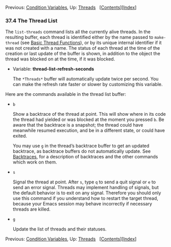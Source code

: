 <!-- This is the GNU Emacs Lisp Reference Manual
corresponding to Emacs version 27.2.

Copyright (C) 1990-1996, 1998-2021 Free Software Foundation,
Inc.

Permission is granted to copy, distribute and/or modify this document
under the terms of the GNU Free Documentation License, Version 1.3 or
any later version published by the Free Software Foundation; with the
Invariant Sections being "GNU General Public License," with the
Front-Cover Texts being "A GNU Manual," and with the Back-Cover
Texts as in (a) below.  A copy of the license is included in the
section entitled "GNU Free Documentation License."

(a) The FSF's Back-Cover Text is: "You have the freedom to copy and
modify this GNU manual.  Buying copies from the FSF supports it in
developing GNU and promoting software freedom." -->

<!-- Created by GNU Texinfo 6.7, http://www.gnu.org/software/texinfo/ -->

Previous: [Condition Variables](Condition-Variables.html), Up: [Threads](Threads.html)   \[[Contents](index.html#SEC_Contents "Table of contents")]\[[Index](Index.html "Index")]

### 37.4 The Thread List

The `list-threads` command lists all the currently alive threads. In the resulting buffer, each thread is identified either by the name passed to `make-thread` (see [Basic Thread Functions](Basic-Thread-Functions.html)), or by its unique internal identifier if it was not created with a name. The status of each thread at the time of the creation or last update of the buffer is shown, in addition to the object the thread was blocked on at the time, if it was blocked.

*   Variable: **thread-list-refresh-seconds**

    The `*Threads*` buffer will automatically update twice per second. You can make the refresh rate faster or slower by customizing this variable.

Here are the commands available in the thread list buffer:

*   `b`

    Show a backtrace of the thread at point. This will show where in its code the thread had yielded or was blocked at the moment you pressed `b`. Be aware that the backtrace is a snapshot; the thread could have meanwhile resumed execution, and be in a different state, or could have exited.

    You may use `g` in the thread’s backtrace buffer to get an updated backtrace, as backtrace buffers do not automatically update. See [Backtraces](Backtraces.html), for a description of backtraces and the other commands which work on them.

*   `s`

    Signal the thread at point. After `s`, type `q` to send a quit signal or `e` to send an error signal. Threads may implement handling of signals, but the default behavior is to exit on any signal. Therefore you should only use this command if you understand how to restart the target thread, because your Emacs session may behave incorrectly if necessary threads are killed.

*   `g`

    Update the list of threads and their statuses.

Previous: [Condition Variables](Condition-Variables.html), Up: [Threads](Threads.html)   \[[Contents](index.html#SEC_Contents "Table of contents")]\[[Index](Index.html "Index")]
